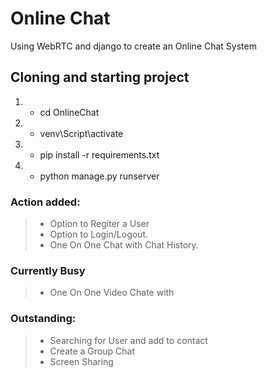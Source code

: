 # Online Chat
Using WebRTC and django to create an Online Chat System

## Cloning and starting project
1. - cd OnlineChat
2. - venv\Script\activate
3. - pip install -r requirements.txt
4. - python manage.py runserver

### Action added:
> * Option to Regiter a User
> * Option to Login/Logout.
> * One On One Chat with Chat History.

### Currently Busy
> * One On One Video Chate with  

### Outstanding:
> * Searching for User and add to contact
> * Create a Group Chat
> * Screen Sharing